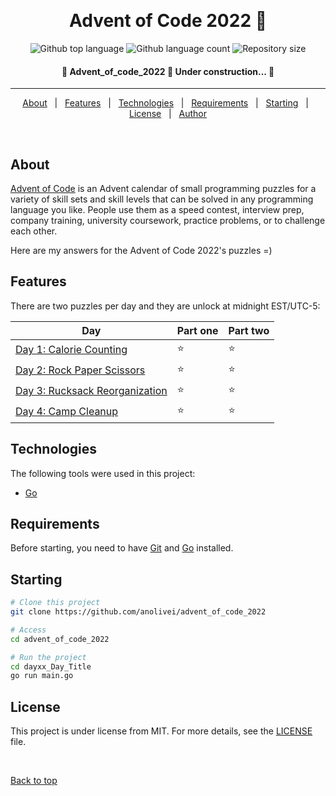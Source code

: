 <div align="center" id="top"> 

  &#xa0;

</div>

<h1 align="center"> Advent of Code 2022 🌟 </h1>

<p align="center">
  <img alt="Github top language" src="https://img.shields.io/github/languages/top/anolivei/advent_of_code_2022?color=335CFF">

  <img alt="Github language count" src="https://img.shields.io/github/languages/count/anolivei/advent_of_code_2022?color=335CFF">

  <img alt="Repository size" src="https://img.shields.io/github/repo-size/anolivei/advent_of_code_2022?color=335CFF">

</p>


<h4 align="center"> 
	🚧  Advent_of_code_2022 🌟 Under construction...  🚧
</h4> 

<hr>

<p align="center">
  <a href="#about">About</a> &#xa0; | &#xa0; 
  <a href="#features">Features</a> &#xa0; | &#xa0;
  <a href="#technologies">Technologies</a> &#xa0; | &#xa0;
  <a href="#requirements">Requirements</a> &#xa0; | &#xa0;
  <a href="#starting">Starting</a> &#xa0; | &#xa0;
  <a href="#license">License</a> &#xa0; | &#xa0;
  <a href="https://github.com/anolivei" target="_blank">Author</a>
</p>

<br>

## About ##
[Advent of Code](https://adventofcode.com/2022/about) is an Advent calendar of
small programming puzzles for a variety  of skill sets and skill levels that
can be solved in any programming language you like.
People use them as a speed contest, interview prep, company training,
university coursework, practice problems, or to challenge each other.

Here are my answers for the Advent of Code 2022's puzzles =)

## Features ##

There are two puzzles per day and they are unlock at midnight EST/UTC-5:

| Day | Part one | Part two |
| --- | ------- | -------- |
| [Day 1: Calorie Counting](https://adventofcode.com/2022/day/1)| ⭐️ | ⭐️ |
| [Day 2: Rock Paper Scissors](https://adventofcode.com/2022/day/2)| ⭐️ | ⭐️ |
| [Day 3: Rucksack Reorganization](https://adventofcode.com/2022/day/3) | ⭐️ | ⭐️ |
| [Day 4: Camp Cleanup](https://adventofcode.com/2022/day/4)| ⭐️ | ⭐️ |

## Technologies ##

The following tools were used in this project:
- [Go](https://go.dev/)

## Requirements ##

Before starting, you need to have [Git](https://git-scm.com) and [Go](https://go.dev/) installed.

## Starting ##

```bash
# Clone this project
git clone https://github.com/anolivei/advent_of_code_2022

# Access
cd advent_of_code_2022

# Run the project
cd dayxx_Day_Title
go run main.go

```

## License ##

This project is under license from MIT. For more details, see the [LICENSE](LICENSE.md) file.


&#xa0;

<a href="#top">Back to top</a>
